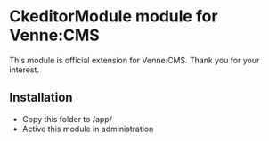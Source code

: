 CkeditorModule module for Venne:CMS
===================================

This module is official extension for Venne:CMS. Thank you for your interest.

Installation
------------

- Copy this folder to /app/
- Active this module in administration
